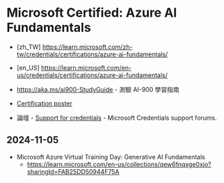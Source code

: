 # Microsoft Certified: Azure AI Fundamentals

- [zh_TW] https://learn.microsoft.com/zh-tw/credentials/certifications/azure-ai-fundamentals/
- [en_US] https://learn.microsoft.com/en-us/credentials/certifications/azure-ai-fundamentals/

- https://aka.ms/ai900-StudyGuide - 測驗 AI-900 學習指南
- [Certification poster](https://query.prod.cms.rt.microsoft.com/cms/api/am/binary/RE2PjDI)
- 論壇 - [Support for credentials](https://learn.microsoft.com/en-us/credentials/support/help) - Microsoft Credentials support forums.

## 2024-11-05

- Microsoft Azure Virtual Training Day: Generative AI Fundamentals
  - https://learn.microsoft.com/en-us/collections/qew6fnqxge0xjo?sharingId=FAB25DD50944F75A